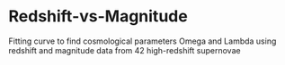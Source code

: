 # Redshift-vs-Magnitude
Fitting curve to find cosmological parameters Omega and Lambda using redshift and magnitude data from 42 high-redshift supernovae 
